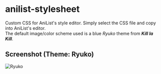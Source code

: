 anilist-stylesheet
==================

Custom CSS for AniList's style editor. Simply select the CSS file and copy into AniList's editor.  
The default image/color scheme used is a blue *Ryuko* theme from ***Kill la Kill***.

## Screenshot (Theme: Ryuko)
![Ryuko](http://i.imgur.com/GJIHqD1.png "Ryuko")
